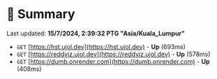 # 📖 Summary
Last updated: **15/7/2024, 2:39:32 PTG "Asia/Kuala_Lumpur"**

- `GET` [https://hst.ujol.dev](https://hst.ujol.dev) - **Up** (693ms)
- `GET` [https://reddviz.ujol.dev](https://reddviz.ujol.dev) - **Up** (578ms)
- `GET` [https://dumb.onrender.com](https://dumb.onrender.com) - **Up** (408ms)
